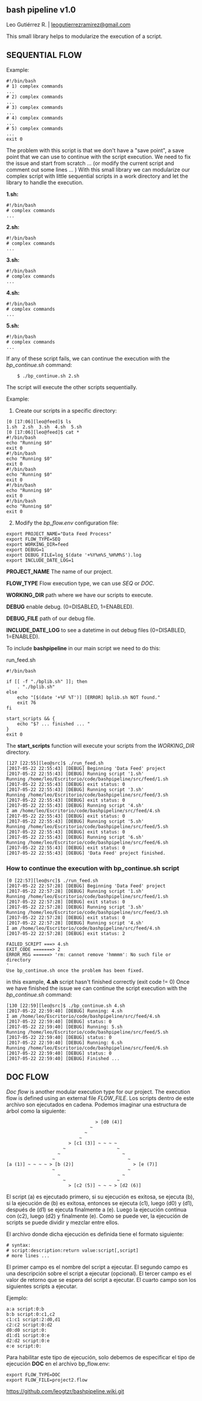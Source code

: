 bash pipeline v1.0
------------------
Leo Gutiérrez R. | leogutierrezramirez@gmail.com

This small library helps to modularize the execution of a script.

## SEQUENTIAL FLOW

Example:

```
#!/bin/bash
# 1) complex commands
...
# 2) complex commands
...
# 3) complex commands
...
# 4) complex commands
...
# 5) complex commands
...
exit 0
```

The problem with this script is that we don't have a "save point", a save point that we can use to continue with the script execution.
We need to fix the issue and start from scratch ... (or modify the current script and comment out some lines ... )
With this small library we can modularize our complex script with little sequential scripts in a work directory and let the library to handle the execution.


**1.sh:**
```
#!/bin/bash
# complex commands
...
```

**2.sh:**
```
#!/bin/bash
# complex commands
...
```

**3.sh:**
```
#!/bin/bash
# complex commands
...
```

**4.sh:**
```
#!/bin/bash
# complex commands
...
```

**5.sh:**
```
#!/bin/bash
# complex commands
...
```

If any of these script fails, we can continue the execution with the *bp_continue.sh* command:
```
	$ ./bp_continue.sh 2.sh
```	

The script will execute the other scripts sequentially.

Example:
1. Create our scripts in a specific directory:
```
[0 [17:06][leo@feed]$ ls
1.sh  2.sh  3.sh  4.sh  5.sh
[0 [17:06][leo@feed]$ cat *
#!/bin/bash
echo "Running $0"
exit 0
#!/bin/bash
echo "Running $0"
exit 0
#!/bin/bash
echo "Running $0"
exit 0
#!/bin/bash
echo "Running $0"
exit 0
#!/bin/bash
echo "Running $0"
exit 0
```
2. Modify the *bp_flow.env* configuration file:
```
export PROJECT_NAME="Data Feed Process"
export FLOW_TYPE=SEQ
export WORKING_DIR=feed
export DEBUG=1
export DEBUG_FILE=log_$(date '+%Y%m%S_%H%M%S').log
export INCLUDE_DATE_LOG=1
```

**PROJECT_NAME** The name of our project.

**FLOW_TYPE** Flow execution type, we can use _SEQ_ or _DOC_.

**WORKING_DIR** path where we have our scripts to execute.

**DEBUG** enable debug. (0=DISABLED, 1=ENABLED).

**DEBUG_FILE** path of our debug file.

**INCLUDE_DATE_LOG** to see a datetime in out debug files (0=DISABLED, 1=ENABLED).

To include **bashpipeline** in our main script we need to do this:

run_feed.sh
```
#!/bin/bash

if [[ -f "./bplib.sh" ]]; then
    . "./bplib.sh"
else
    echo "[$(date '+%F %T')] [ERROR] bplib.sh NOT found."
    exit 76
fi

start_scripts && {
    echo "$? ... finished ... "
}
exit 0

```

The **start_scripts** function will execute your scripts from the *WORKING_DIR* directory.


```
[127 [22:55][leo@src]$ ./run_feed.sh 
[2017-05-22 22:55:43] [DEBUG] Beginning 'Data Feed' project
[2017-05-22 22:55:43] [DEBUG] Running script '1.sh'
Running /home/leo/Escritorio/code/bashpipeline/src/feed/1.sh
[2017-05-22 22:55:43] [DEBUG] exit status: 0
[2017-05-22 22:55:43] [DEBUG] Running script '3.sh'
Running /home/leo/Escritorio/code/bashpipeline/src/feed/3.sh
[2017-05-22 22:55:43] [DEBUG] exit status: 0
[2017-05-22 22:55:43] [DEBUG] Running script '4.sh'
I am /home/leo/Escritorio/code/bashpipeline/src/feed/4.sh
[2017-05-22 22:55:43] [DEBUG] exit status: 0
[2017-05-22 22:55:43] [DEBUG] Running script '5.sh'
Running /home/leo/Escritorio/code/bashpipeline/src/feed/5.sh
[2017-05-22 22:55:43] [DEBUG] exit status: 0
[2017-05-22 22:55:43] [DEBUG] Running script '6.sh'
Running /home/leo/Escritorio/code/bashpipeline/src/feed/6.sh
[2017-05-22 22:55:43] [DEBUG] exit status: 0
[2017-05-22 22:55:43] [DEBUG] 'Data Feed' project finished.
```
### How to continue the execution with bp_continue.sh script
```
[0 [22:57][leo@src]$ ./run_feed.sh 
[2017-05-22 22:57:28] [DEBUG] Beginning 'Data Feed' project
[2017-05-22 22:57:28] [DEBUG] Running script '1.sh'
Running /home/leo/Escritorio/code/bashpipeline/src/feed/1.sh
[2017-05-22 22:57:28] [DEBUG] exit status: 0
[2017-05-22 22:57:28] [DEBUG] Running script '3.sh'
Running /home/leo/Escritorio/code/bashpipeline/src/feed/3.sh
[2017-05-22 22:57:28] [DEBUG] exit status: 0
[2017-05-22 22:57:28] [DEBUG] Running script '4.sh'
I am /home/leo/Escritorio/code/bashpipeline/src/feed/4.sh
[2017-05-22 22:57:28] [DEBUG] exit status: 2

FAILED_SCRIPT ===> 4.sh
EXIT_CODE =======> 2
ERROR_MSG ======> 'rm: cannot remove 'hmmmm': No such file or directory
'
Use bp_continue.sh once the problem has been fixed.

```
in this example, **4.sh** script hasn't finished correctly (exit code != 0)
Once we have finished the issue we can continue the script execution with the *bp_continue.sh* command:
```
[130 [22:59][leo@src]$ ./bp_continue.sh 4.sh
[2017-05-22 22:59:40] [DEBUG] Running: 4.sh
I am /home/leo/Escritorio/code/bashpipeline/src/feed/4.sh
[2017-05-22 22:59:40] [DEBUG] status: 0
[2017-05-22 22:59:40] [DEBUG] Running: 5.sh
Running /home/leo/Escritorio/code/bashpipeline/src/feed/5.sh
[2017-05-22 22:59:40] [DEBUG] status: 0
[2017-05-22 22:59:40] [DEBUG] Running: 6.sh
Running /home/leo/Escritorio/code/bashpipeline/src/feed/6.sh
[2017-05-22 22:59:40] [DEBUG] status: 0
[2017-05-22 22:59:40] [DEBUG] Finished ... 
```

## DOC FLOW
*Doc flow* is another modular execution type for our project. The execution flow is defined using an external file *FLOW_FILE*.
Los scripts dentro de este archivo son ejecutados en cadena. Podemos imaginar una estructura de árbol
como la siguiente:

```
                                 > [d0 (4)]
                               ~
                             ~
                           ~
                       > [c1 (3)] ~ ~ ~ ~
                     ~                   ~
                   ~                       ~
                 ~                           ~
[a (1)] ~ ~ ~ ~ > [b (2)]                      > [e (7)]
                 ~                           ~
                   ~                       ~
                     ~                   ~
                       > [c2 (5)] ~ ~ ~ > [d2 (6)]
```

El script (a) es ejecutado primero, si su ejecución es exitosa, se ejecuta (b), si la ejecución
de (b) es exitosa, entonces se ejecuta (c1), luego (d0) y (d1), después de (d1) se ejecuta finalmente a 
(e). Luego la ejecución continua con (c2), luego (d2) y finalmente (e).
Como se puede ver, la ejecución de scripts se puede dividir y mezclar entre ellos.

El archivo donde dicha ejecución es definida tiene el formato siguiente:

```
# syntax:
# script:description:return value:script[,script]
# more lines ...
```

El primer campo es el nombre del script a ejecutar.
El segundo campo es una descripción sobre el script a ejecutar (opcional).
El tercer campo es el valor de retorno que se espera del script a ejecutar. 
El cuarto campo son los siguientes scripts a ejecutar.

Ejemplo:
```
a:a script:0:b
b:b script:0:c1,c2
c1:c1 script:2:d0,d1
c2:c2 script:0:d2
d0:d0 script:0:
d1:d1 script:0:e
d2:d2 script:0:e
e:e script:0:
```

Para habilitar este tipo de ejecución, solo debemos de especificar el tipo de ejecución **DOC** en el archivo 
bp_flow.env:

```
export FLOW_TYPE=DOC
export FLOW_FILE=project2.flow
```

https://github.com/leogtzr/bashpipeline.wiki.git
